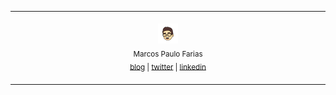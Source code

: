 <table>
  <tr align="center">
    <td>
      <img width="900" height="1"><br>
      <img src="me.png" width="32"><br>
      <sub>Marcos Paulo Farias<br>
      <a href="https://marcos.dev">blog</a> | <a href="https://twitter.com/mrcsxsiq">twitter</a> | <a href="https://linkedin.com/in/mrcsxsiq/">linkedin</a></sub><br>
      <br>
    </td>
  </tr>
</table>

<!-- 
```kotlin
val mrcsxsiq = developer {
    about = {
        name = "Marcos Paulo Farias"
    }
    tech("Kotlin", "Android", "KMM")
    links {
        blog = "https://marcos.dev"
    }
}
```
-->

<!-- 

Easter Egg:

https://github.com/mrcsxsiq
https://marcos.dev/
https://www.linkedin.com/in/mrcsxsiq/
https://youtube.com/user/mrcsxsiq
https://twitter.com/mrcsxsiq

-->
